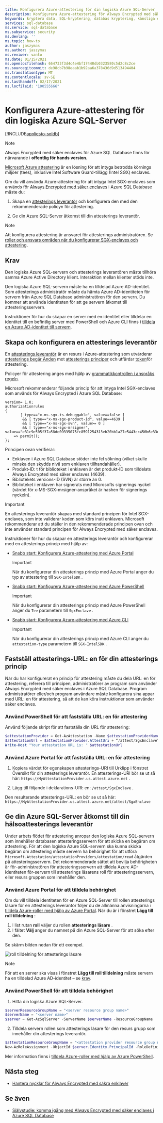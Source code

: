 ```yaml
---
title: Konfigurera Azure-attestering för din logiska Azure SQL-Server
description: Konfigurera Azure-attestering för Always Encrypted med säker enclaves i Azure SQL Database.
keywords: kryptera data, SQL-kryptering, databas kryptering, känsliga data, Always Encrypted, säker enclaves, SGX, attestering
services: sql-database
ms.service: sql-database
ms.subservice: security
ms.devlang: ''
ms.topic: how-to
author: jaszymas
ms.author: jaszymas
ms.reviwer: vanto
ms.date: 01/15/2021
ms.openlocfilehash: 664733f3d4c4e4bf17440db0323580c5d2c8c2ce
ms.sourcegitcommit: de98cb7b98eaab1b92aa6a378436d9d513494404
ms.translationtype: MT
ms.contentlocale: sv-SE
ms.lasthandoff: 02/17/2021
ms.locfileid: "100555666"
---
```

# <a name="configure-azure-attestation-for-your-azure-sql-logical-server"></a>Konfigurera Azure-attestering för din logiska Azure SQL-Server

[!INCLUDE[appliesto-sqldb](../includes/appliesto-sqldb.md)]

> [!NOTE]
> Always Encrypted med säker enclaves för Azure SQL Database finns för närvarande i **offentlig för hands version**.

[Microsoft Azure attestering](../../attestation/overview.md) är en lösning för att intyga betrodda körnings miljöer (tees), inklusive Intel Software Guard-tillägg (Intel SGX) enclaves. 

Om du vill använda Azure-attestering för att intyga Intel SGX-enclaves som används för [Always Encrypted med säker enclaves](/sql/relational-databases/security/encryption/always-encrypted-enclaves) i Azure SQL Database måste du:

1. Skapa en [attesterings leverantör](../../attestation/basic-concepts.md#attestation-provider) och konfigurera den med den rekommenderade policyn för attestering.

2. Ge din Azure SQL-Server åtkomst till din attesterings leverantör.

> [!NOTE]
> Att konfigurera attestering är ansvaret för attesterings administratören. Se [roller och ansvars områden när du konfigurerar SGX-enclaves och attestering](always-encrypted-enclaves-plan.md#roles-and-responsibilities-when-configuring-sgx-enclaves-and-attestation).

## <a name="requirements"></a>Krav

Den logiska Azure SQL-servern och attesterings leverantören måste tillhöra samma Azure Active Directory klient. Interaktion mellan klienter stöds inte. 

Den logiska Azure SQL-servern måste ha en tilldelad Azure AD-identitet. Som attesterings administratör måste du hämta Azure AD-identiteten för servern från Azure SQL Database administratören för den servern. Du kommer att använda identiteten för att ge servern åtkomst till attesteringsservern. 

Instruktioner för hur du skapar en server med en identitet eller tilldelar en identitet till en befintlig server med PowerShell och Azure CLI finns i [tilldela en Azure AD-identitet till servern](transparent-data-encryption-byok-configure.md#assign-an-azure-active-directory-azure-ad-identity-to-your-server).

## <a name="create-and-configure-an-attestation-provider"></a>Skapa och konfigurera en attesterings leverantör

En [attesterings leverantör](../../attestation/basic-concepts.md#attestation-provider) är en resurs i Azure-attestering som utvärderar [attesterings begär Anden](../../attestation/basic-concepts.md#attestation-request) mot [attesterings principer](../../attestation/basic-concepts.md#attestation-request) och utfärdar [token](../../attestation/basic-concepts.md#attestation-token)för attestering. 

Policyer för attestering anges med hjälp av [grammatikkontrollen i anspråks regeln](../../attestation/claim-rule-grammar.md).

Microsoft rekommenderar följande princip för att intyga Intel SGX-enclaves som används för Always Encrypted i Azure SQL Database:

```output
version= 1.0;
authorizationrules 
{
       [ type=="x-ms-sgx-is-debuggable", value==false ]
        && [ type=="x-ms-sgx-product-id", value==4639 ]
        && [ type=="x-ms-sgx-svn", value>= 0 ]
        && [ type=="x-ms-sgx-mrsigner", value=="e31c9e505f37a58de09335075fc8591254313eb20bb1a27e5443cc450b6e33e5"] 
    => permit();
};
```

Principen ovan verifierar:

- Enklaven i Azure SQL Database stöder inte fel sökning (vilket skulle minska den skydds nivå som enklaven tillhandahåller).
- Produkt-ID: t för biblioteket i enklaven är det produkt-ID som tilldelats Always Encrypted med säker enclaves (4639).
- Bibliotekets versions-ID (SVN) är större än 0.
- Biblioteket i enklaven har signerats med Microsofts signerings nyckel (värdet för x-MS-SGX-mrsigner-anspråket är hashen för signerings nyckeln).

> [!IMPORTANT]
> En attesterings leverantör skapas med standard principen för Intel SGX-enclaves, som inte validerar koden som körs inuti enklaven. Microsoft rekommenderar att du ställer in den rekommenderade principen ovan och inte använder standard principen för Always Encrypted med säker enclaves.

Instruktioner för hur du skapar en attesterings leverantör och konfigurerar med en attesterings princip med hjälp av:

- [Snabb start: Konfigurera Azure-attestering med Azure Portal](../../attestation/quickstart-portal.md)
    > [!IMPORTANT]
    > När du konfigurerar din attesterings princip med Azure Portal anger du typ av attestering till `SGX-IntelSDK` .
- [Snabb start: Konfigurera Azure-attestering med Azure PowerShell](../../attestation/quickstart-powershell.md)
    > [!IMPORTANT]
    > När du konfigurerar din attesterings princip med Azure PowerShell anger du `Tee` parametern till `SgxEnclave` .
- [Snabb start: Konfigurera Azure-attestering med Azure CLI](../../attestation/quickstart-azure-cli.md)
    > [!IMPORTANT]
    > När du konfigurerar din attesterings princip med Azure CLI anger du `attestation-type` parametern till `SGX-IntelSDK` .

## <a name="determine-the-attestation-url-for-your-attestation-policy"></a>Fastställ attesterings-URL: en för din attesterings princip

När du har konfigurerat en princip för attestering måste du dela URL: en för attestering, referera till principen, administratörer av program som använder Always Encrypted med säker enclaves i Azure SQL Database. Program administratörer eller/och program användare måste konfigurera sina appar med URL: en för attestering, så att de kan köra instruktioner som använder säker enclaves.

### <a name="use-powershell-to-determine-the-attestation-url"></a>Använd PowerShell för att fastställa URL: en för attestering

Använd följande skript för att fastställa din URL för attestering:

```powershell
$attestationProvider = Get-AzAttestation -Name $attestationProviderName -ResourceGroupName $attestationResourceGroupName 
$attestationUrl = $attestationProvider.AttestUri + “/attest/SgxEnclave”
Write-Host "Your attestation URL is: " $attestationUrl 
```

### <a name="use-azure-portal-to-determine-the-attestation-url"></a>Använd Azure Portal för att fastställa URL: en för attestering

1. Kopiera värdet för egenskapen attesterings-URI till Urklipp i fönstret Översikt för din attesterings leverantör. En attesterings-URI bör se ut så här: `https://MyAttestationProvider.us.attest.azure.net` .

2. Lägg till följande i deklarations-URI: en: `/attest/SgxEnclave` . 

Den resulterande attesterings-URL: en bör se ut så här: `https://MyAttestationProvider.us.attest.azure.net/attest/SgxEnclave`

## <a name="grant-your-azure-sql-logical-server-access-to-your-attestation-provider"></a>Ge din Azure SQL-Server åtkomst till din hälsoattesterings leverantör

Under arbets flödet för attestering anropar den logiska Azure SQL-servern som innehåller databasen attesteringsservern för att skicka en begäran om attestering. För att den logiska Azure SQL-servern ska kunna skicka begäran om attestering måste servern ha behörighet för att utföra `Microsoft.Attestation/attestationProviders/attestation/read` åtgärden på attesteringsservern. Det rekommenderade sättet att bevilja behörigheten är för-administratören för attesteringsservern att tilldela Azure AD-identiteten för-servern till attesterings läsarens roll för attesteringsservern, eller resurs gruppen som innehåller den.

### <a name="use-azure-portal-to-assign-permission"></a>Använd Azure Portal för att tilldela behörighet

Om du vill tilldela identiteten för en Azure SQL-Server till rollen attesterings läsare för en attesterings leverantör följer du de allmänna anvisningarna i [tilldela Azure-roller med hjälp av Azure Portal](../../role-based-access-control/role-assignments-portal.md). När du är i fönstret **Lägg till roll tilldelning** :

1. I list rutan **roll** väljer du rollen **attesterings läsare** .
1. I fältet **Välj** anger du namnet på din Azure SQL-Server för att söka efter den.

Se skärm bilden nedan för ett exempel.

![roll tilldelning för attesterings läsare](./media/always-encrypted-enclaves/attestation-provider-role-assigment.png)

> [!NOTE]
> För att en server ska visas i fönstret **Lägg till roll tilldelning** måste servern ha en tilldelad Azure AD-identitet – se [krav](#requirements).

### <a name="use-powershell-to-assign-permission"></a>Använd PowerShell för att tilldela behörighet

1. Hitta din logiska Azure SQL-Server.

```powershell
$serverResourceGroupName = "<server resource group name>"
$serverName = "<server name>" 
$server = Get-AzSqlServer -ServerName $serverName -ResourceGroupName
```
 
2. Tilldela servern rollen som attesterings läsare för den resurs grupp som innehåller din attesterings leverantör.

```powershell
$attestationResourceGroupName = "<attestation provider resource group name>"
New-AzRoleAssignment -ObjectId $server.Identity.PrincipalId -RoleDefinitionName "Attestation Reader" -ResourceGroupName $attestationResourceGroupName
```

Mer information finns i [tilldela Azure-roller med hjälp av Azure PowerShell](../../role-based-access-control/role-assignments-powershell.md#assign-role-examples).

## <a name="next-steps"></a>Nästa steg

- [Hantera nycklar för Always Encrypted med säkra enklaver](/sql/relational-databases/security/encryption/always-encrypted-enclaves-manage-keys)

## <a name="see-also"></a>Se även

- [Självstudie: komma igång med Always Encrypted med säker enclaves i Azure SQL Database](always-encrypted-enclaves-getting-started.md)
